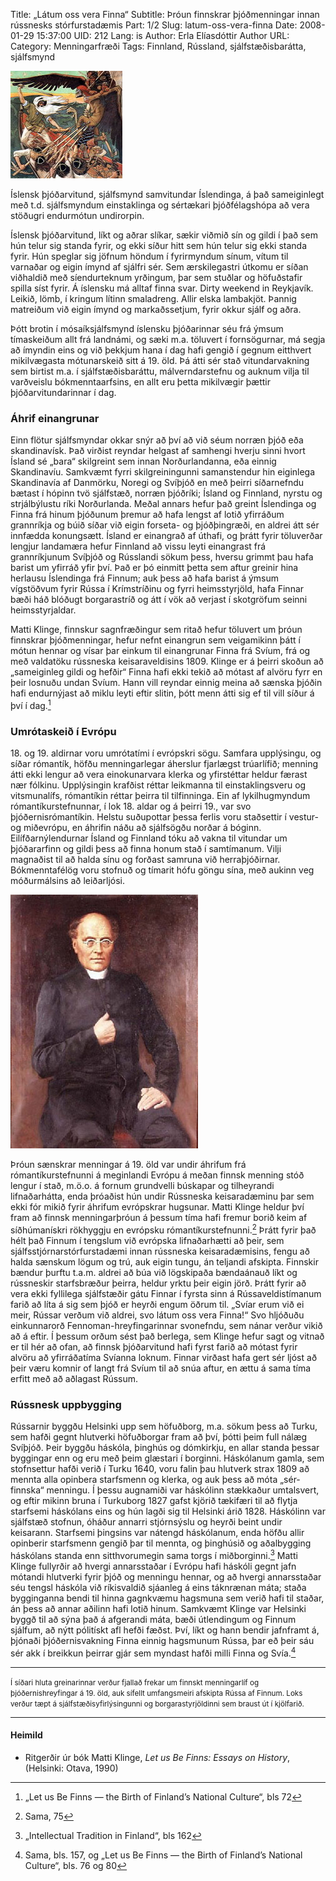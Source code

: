 Title: „Látum oss vera Finna“
Subtitle: Þróun finnskrar þjóðmenningar innan rússnesks stórfurstadæmis
Part: 1/2
Slug: latum-oss-vera-finna
Date: 2008-01-29 15:37:00
UID: 212
Lang: is
Author: Erla Elíasdóttir
Author URL: 
Category: Menningarfræði
Tags: Finnland, Rússland, sjálfstæðisbarátta, sjálfsmynd

![Sampo verst Louhi í myndskreytingu við Kalevala frá 1896 eftir Akseli Gallen-Kallela.](503.jpg)

Íslensk þjóðarvitund, sjálfsmynd samvitundar Íslendinga, á það sameiginlegt með t.d. sjálfsmyndum einstaklinga og sértækari þjóðfélagshópa að vera stöðugri endurmótun undirorpin. 

Íslensk þjóðarvitund, líkt og aðrar slíkar, sækir viðmið sín og gildi í það sem hún telur sig standa fyrir, og ekki síður hitt sem hún telur sig ekki standa fyrir. Hún speglar sig jöfnum höndum í fyrirmyndum sínum, vítum til varnaðar og eigin ímynd af sjálfri sér. Sem ærskilegastri útkomu er síðan viðhaldið með síendurteknum yrðingum, þar sem stuðlar og höfuðstafir spilla síst fyrir. Á íslensku má alltaf finna svar. Dirty weekend in Reykjavík. Leikið, lömb, í kringum lítinn smaladreng. Allir elska lambakjöt. Þannig matreiðum við eigin ímynd og markaðssetjum, fyrir okkur sjálf og aðra.

Þótt brotin í mósaíksjálfsmynd íslensku þjóðarinnar séu frá ýmsum tímaskeiðum allt frá landnámi, og sæki m.a. töluvert í fornsögurnar, má segja að ímyndin eins og við þekkjum hana í dag hafi gengið í gegnum eitthvert mikilvægasta mótunarskeið sitt á 19. öld.  Þá átti sér stað vitundarvakning sem birtist m.a. í sjálfstæðisbaráttu, málverndarstefnu og auknum vilja til varðveislu bókmenntaarfsins, en allt eru þetta mikilvægir þættir þjóðarvitundarinnar í dag.

### Áhrif einangrunar

Einn flötur sjálfsmyndar okkar snýr að því að við séum norræn þjóð eða skandinavísk. Það virðist reyndar helgast af samhengi hverju sinni hvort Ísland sé „bara“ skilgreint sem innan Norðurlandanna, eða einnig Skandinavíu. Samkvæmt fyrri skilgreiningunni samanstendur hin eiginlega Skandinavía af Danmörku, Noregi og Svíþjóð en með þeirri síðarnefndu bætast í hópinn tvö sjálfstæð, norræn þjóðríki; Ísland og Finnland, nyrstu og strjálbýlustu ríki Norðurlanda. Meðal annars hefur það greint Íslendinga og Finna frá hinum þjóðunum þremur að hafa lengst af lotið yfirráðum grannríkja og búið síðar við eigin forseta- og þjóðþingræði, en aldrei átt sér innfædda konungsætt. Ísland er einangrað af úthafi, og þrátt fyrir töluverðar lengjur landamæra hefur Finnland að vissu leyti einangrast frá grannríkjunum Svíþjóð og Rússlandi sökum þess, hversu grimmt þau hafa barist um yfirráð yfir því. Það er þó einmitt þetta sem aftur greinir hina herlausu Íslendinga frá Finnum; auk þess að hafa barist á ýmsum vígstöðvum fyrir Rússa í Krímstríðinu og fyrri heimsstyrjöld, hafa Finnar bæði háð blóðugt borgarastríð og átt í vök að verjast í skotgröfum seinni heimsstyrjaldar.

Matti Klinge, finnskur sagnfræðingur sem ritað hefur töluvert um þróun finnskrar þjóðmenningar, hefur nefnt einangrun sem veigamikinn þátt í mótun hennar og vísar þar einkum til einangrunar Finna frá Svíum, frá og með valdatöku rússneska keisaraveldisins 1809. Klinge er á þeirri skoðun að „sameiginleg gildi og hefðir“ Finna hafi ekki tekið að mótast af alvöru fyrr en þeir losnuðu undan Svíum. Hann vill reyndar einnig meina að sænska þjóðin hafi endurnýjast að miklu leyti eftir slitin, þótt menn átti sig ef til vill síður á því í dag.[^1]

### Umrótaskeið í Evrópu

18\. og 19. aldirnar voru umrótatími í evrópskri sögu. Samfara upplýsingu, og síðar rómantík, höfðu menningarlegar áherslur fjarlægst trúarlífið; menning átti ekki lengur að vera einokunarvara klerka og yfirstéttar heldur færast nær fólkinu. Upplýsingin krafðist réttar leikmanna til einstaklingsveru og vitsmunalífs, rómantíkin réttar þeirra til tilfinninga. Ein af lykilhugmyndum rómantíkurstefnunnar, í lok 18. aldar og á þeirri 19., var svo þjóðernisrómantíkin. Helstu suðupottar þessa ferlis voru staðsettir í vestur- og miðevrópu, en áhrifin náðu að sjálfsögðu norðar á bóginn. Eilífðarnýlendurnar Ísland og Finnland tóku að vakna til vitundar um þjóðararfinn og gildi þess að finna honum stað í samtímanum. Vilji magnaðist til að halda sínu og forðast samruna við herraþjóðirnar. Bókmenntafélög voru stofnuð og tímarit hófu göngu sína, með aukinn veg móðurmálsins að leiðarljósi.

![Þjóðskáldið Johan Ludvig Runeberg](504.jpg)

Þróun sænskrar menningar á 19. öld var undir áhrifum frá rómantíkurstefnunni á meginlandi Evrópu á meðan finnsk menning stóð lengur í stað, m.ö.o. á fornum grundvelli búskapar og tilheyrandi lifnaðarhátta, enda þróaðist hún undir Rússneska keisaradæminu þar sem ekki fór mikið fyrir áhrifum evrópskrar hugsunar. Matti Klinge heldur því fram að finnsk menningarþróun á þessum tíma hafi fremur borið keim af síðhúmanískri rökhyggju en evrópsku rómantíkurstefnunni.[^2]   Þrátt fyrir það hélt það Finnum í tengslum við evrópska lifnaðarhætti að þeir, sem sjálfsstjórnarstórfurstadæmi innan rússneska keisaradæmisins, fengu að halda sænskum lögum og trú, auk eigin tungu, án teljandi afskipta. Finnskir bændur þurftu t.a.m. aldrei að búa við lögskipaða bændaánauð líkt og rússneskir starfsbræður þeirra, heldur yrktu þeir eigin jörð. Þrátt fyrir að vera ekki fyllilega sjálfstæðir gátu Finnar í fyrsta sinn á Rússaveldistímanum farið að líta á sig sem þjóð er heyrði engum öðrum til. „Svíar erum við ei meir, Rússar verðum við aldrei, svo látum oss vera Finna!“ Svo hljóðuðu einkunnarorð Fennoman-hreyfingarinnar svonefndu, sem nánar verður vikið að á eftir. Í þessum orðum sést það berlega, sem Klinge hefur sagt og vitnað er til hér að ofan, að finnsk þjóðarvitund hafi fyrst farið að mótast fyrir alvöru að yfirráðatíma Svíanna loknum. Finnar virðast hafa gert sér ljóst að þeir væru komnir of langt frá Svíum til að snúa aftur, en ættu á sama tíma erfitt með að aðlagast Rússum.

### Rússnesk uppbygging

Rússarnir byggðu Helsinki upp sem höfuðborg, m.a. sökum þess að Turku, sem hafði gegnt hlutverki höfuðborgar fram að því, þótti þeim full nálæg Svíþjóð. Þeir byggðu háskóla, þinghús og dómkirkju, en allar standa þessar byggingar enn og eru með þeim glæstari í borginni. Háskólanum gamla, sem stofnsettur hafði verið í Turku 1640, voru falin þau hlutverk strax 1809 að mennta alla opinbera starfsmenn og klerka, og auk þess að móta „sér-finnska“ menningu. Í þessu augnamiði var háskólinn stækkaður umtalsvert, og eftir mikinn bruna í Turkuborg 1827 gafst kjörið tækifæri til að flytja starfsemi háskólans eins og hún lagði sig til Helsinki árið 1828. Háskólinn var sjálfstæð stofnun, óháður annarri stjórnsýslu og heyrði beint undir keisarann. Starfsemi þingsins var nátengd háskólanum, enda höfðu allir opinberir starfsmenn gengið þar til mennta, og þinghúsið og aðalbygging háskólans standa enn sitthvorumegin sama torgs í miðborginni.[^3]  Matti Klinge fullyrðir að hvergi annarsstaðar í Evrópu hafi háskóli gegnt jafn mótandi hlutverki fyrir þjóð og menningu hennar, og að hvergi annarsstaðar séu tengsl háskóla við ríkisvaldið sjáanleg á eins táknrænan máta; staða bygginganna bendi til hinna gagnkvæmu hagsmuna sem verið hafi til staðar, án þess að annar aðilinn hafi lotið hinum. Samkvæmt Klinge var Helsinki byggð til að sýna það á afgerandi máta, bæði útlendingum og Finnum sjálfum, að nýtt pólitískt afl hefði fæðst. Því, líkt og hann bendir jafnframt á, þjónaði þjóðernisvakning Finna einnig hagsmunum Rússa, þar eð þeir sáu sér akk í breikkun þeirrar gjár sem myndast hafði milli Finna og Svía.[^4]  

---

<small class="blurb">
Í síðari hluta greinarinnar verður fjallað frekar um finnskt menningarlíf og þjóðernishreyfingar á 19. öld, auk sífellt umfangsmeiri afskipta Rússa af Finnum. Loks verður tæpt á sjálfstæðisyfirlýsingunni og borgarastyrjöldinni sem braust út í kjölfarið.
</small>

---

#### Heimild

* Ritgerðir úr bók Matti Klinge, _Let us Be Finns: Essays on History_,  (Helsinki: Otava, 1990)

[^1]: „Let us Be Finns — the Birth of Finland’s National Culture“, bls 72
[^2]: Sama, 75
[^3]: „Intellectual Tradition in Finland“, bls 162
[^4]: Sama, bls. 157, og „Let us Be Finns — the Birth of Finland’s National Culture“, bls. 76 og 80

